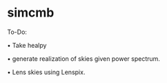 # simcmb

To-Do:

• Take healpy

• generate realization of skies given power spectrum.

• Lens skies using Lenspix.
